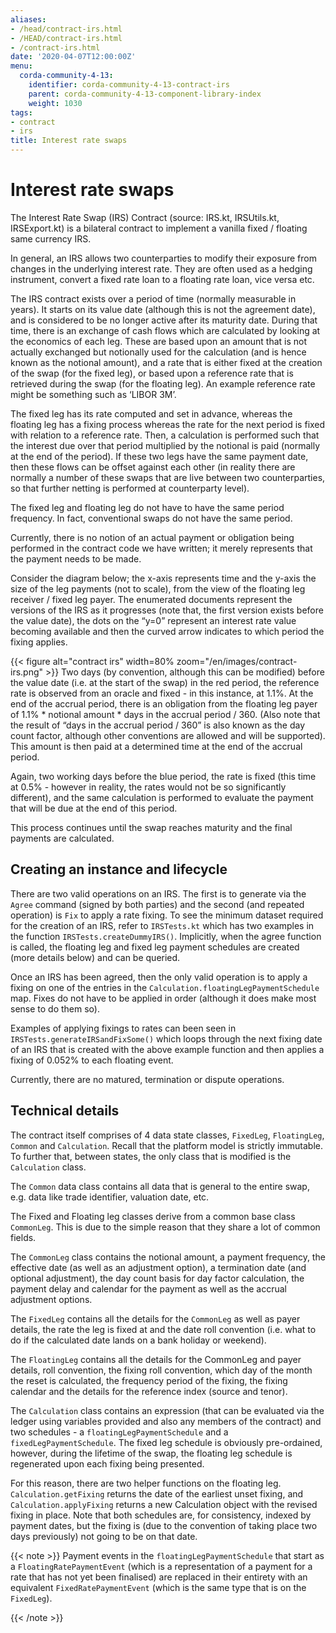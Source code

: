 ```yaml
---
aliases:
- /head/contract-irs.html
- /HEAD/contract-irs.html
- /contract-irs.html
date: '2020-04-07T12:00:00Z'
menu:
  corda-community-4-13:
    identifier: corda-community-4-13-contract-irs
    parent: corda-community-4-13-component-library-index
    weight: 1030
tags:
- contract
- irs
title: Interest rate swaps
---
```



# Interest rate swaps

The Interest Rate Swap (IRS) Contract (source: IRS.kt, IRSUtils.kt, IRSExport.kt) is a bilateral contract to implement a
vanilla fixed / floating same currency IRS.

In general, an IRS allows two counterparties to modify their exposure from changes in the underlying interest rate. They
are often used as a hedging instrument, convert a fixed rate loan to a floating rate loan, vice versa etc.

The IRS contract exists over a period of time (normally measurable in years). It starts on its value date
(although this is not the agreement date), and is considered to be no longer active after its maturity date. During that
time, there is an exchange of cash flows which are calculated by looking at the economics of each leg. These are based
upon an amount that is not actually exchanged but notionally used for the calculation (and is hence known as the notional
amount), and a rate that is either fixed at the creation of the swap (for the fixed leg), or based upon a reference rate
that is retrieved during the swap (for the floating leg). An example reference rate might be something such as ‘LIBOR 3M’.

The fixed leg has its rate computed and set in advance, whereas the floating leg has a fixing process whereas the rate
for the next period is fixed with relation to a reference rate. Then, a calculation is performed such that the interest
due over that period multiplied by the notional is paid (normally at the end of the period). If these two legs have the
same payment date, then these flows can be offset against each other (in reality there are normally a number of these
swaps that are live between two counterparties, so that further netting is performed at counterparty level).

The fixed leg and floating leg do not have to have the same period frequency. In fact, conventional swaps do not have
the same period.

Currently, there is no notion of an actual payment or obligation being performed in the contract code we have written;
it merely represents that the payment needs to be made.

Consider the diagram below; the x-axis represents time and the y-axis the size of the leg payments (not to scale), from
the view of the floating leg receiver / fixed leg payer. The enumerated documents represent the versions of the IRS as
it progresses (note that, the first version exists before the value date), the dots on the “y=0” represent an interest
rate value becoming available and then the curved arrow indicates to which period the fixing applies.

{{< figure alt="contract irs" width=80% zoom="/en/images/contract-irs.png" >}}
Two days (by convention, although this can be modified) before the value date (i.e. at the start of the swap) in the red
period, the reference rate is observed from an oracle and fixed - in this instance, at 1.1%. At the end of the accrual period,
there is an obligation from the floating leg payer of 1.1% * notional amount * days in the accrual period / 360.
(Also note that the result of “days in the accrual period / 360” is also known as the day count factor, although other
conventions are allowed and will be supported). This amount is then paid at a determined time at the end of the accrual period.

Again, two working days before the blue period, the rate is fixed (this time at 0.5%  - however in reality, the rates
would not be so significantly different), and the same calculation is performed to evaluate the payment that will be due
at the end of this period.

This process continues until the swap reaches maturity and the final payments are calculated.


## Creating an instance and lifecycle

There are two valid operations on an IRS. The first is to generate via the `Agree` command (signed by both parties)
and the second (and repeated operation) is `Fix` to apply a rate fixing.
To see the minimum dataset required for the creation of an IRS, refer to `IRSTests.kt` which has two examples in the
function `IRSTests.createDummyIRS()`. Implicitly, when the agree function is called, the floating leg and fixed
leg payment schedules are created (more details below) and can be queried.

Once an IRS has been agreed, then the only valid operation is to apply a fixing on one of the entries in the
`Calculation.floatingLegPaymentSchedule` map. Fixes do not have to be applied in order (although it does make most
sense to do them so).

Examples of applying fixings to rates can been seen in `IRSTests.generateIRSandFixSome()` which loops through the next
fixing date of an IRS that is created with the above example function and then applies a fixing of 0.052% to each floating
event.

Currently, there are no matured, termination or dispute operations.


## Technical details

The contract itself comprises of 4 data state classes, `FixedLeg`, `FloatingLeg`, `Common` and `Calculation`.
Recall that the platform model is strictly immutable.  To further that, between states, the only class that is modified
is the `Calculation` class.

The `Common` data class contains all data that is general to the entire swap, e.g. data like trade identifier,
valuation date, etc.

The Fixed and Floating leg classes derive from a common base class `CommonLeg`. This is due to the simple reason that
they share a lot of common fields.

The `CommonLeg` class contains the notional amount, a payment frequency, the effective date (as well as an adjustment
option), a termination date (and optional adjustment), the day count basis for day factor calculation, the payment delay
and calendar for the payment as well as the accrual adjustment options.

The `FixedLeg` contains all the details for the `CommonLeg` as well as payer details, the rate the leg is fixed at
and the date roll convention (i.e. what to do if the calculated date lands on a bank holiday or weekend).

The `FloatingLeg` contains all the details for the CommonLeg and payer details, roll convention, the fixing roll
convention, which day of the month the reset is calculated, the frequency period of the fixing, the fixing calendar and
the details for the reference index (source and tenor).

The `Calculation` class contains an expression (that can be evaluated via the ledger using variables provided and also
any members of the contract) and two schedules - a `floatingLegPaymentSchedule` and a `fixedLegPaymentSchedule`.
The fixed leg schedule is obviously pre-ordained, however, during the lifetime of the swap, the floating leg schedule is
regenerated upon each fixing being presented.

For this reason, there are two helper functions on the floating leg. `Calculation.getFixing` returns the date of the
earliest unset fixing, and `Calculation.applyFixing` returns a new Calculation object with the revised fixing in place.
Note that both schedules are, for consistency, indexed by payment dates, but the fixing is (due to the convention of
taking place two days previously) not going to be on that date.

{{< note >}}
Payment events in the `floatingLegPaymentSchedule` that start as a `FloatingRatePaymentEvent` (which is a
representation of a payment for a rate that has not yet been finalised) are replaced in their entirety with an
equivalent `FixedRatePaymentEvent` (which is the same type that is on the `FixedLeg`).

{{< /note >}}
